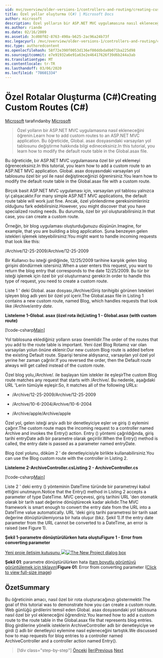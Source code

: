 ```yaml
---
uid: mvc/overview/older-versions-1/controllers-and-routing/creating-custom-routes-cs
title: Özel yollar oluşturma (C#) | Microsoft Docs
author: microsoft
description: Özel yolların bir ASP.NET MVC uygulamasına nasıl ekleneceğini öğrenin. Bu öğreticide, Global. asax dosyasındaki varsayılan yol tablosunu değiştirme hakkında bilgi edineceksiniz.
ms.author: riande
ms.date: 02/16/2009
ms.assetid: 3cd08f02-8763-490a-b625-2ac96a24b73f
msc.legacyurl: /mvc/overview/older-versions-1/controllers-and-routing/creating-custom-routes-cs
msc.type: authoredcontent
ms.openlocfilehash: 58f72e390f0053d136ef00ddbda0b071ba225d98
ms.sourcegitcommit: e7e91932a6e91a63e2e46417626f39d6b244a3ab
ms.translationtype: MT
ms.contentlocale: tr-TR
ms.lasthandoff: 03/06/2020
ms.locfileid: "78601334"
---
```

# <a name="creating-custom-routes-c"></a><span data-ttu-id="60496-104">Özel Rotalar Oluşturma (C#)</span><span class="sxs-lookup"><span data-stu-id="60496-104">Creating Custom Routes (C#)</span></span>

<span data-ttu-id="60496-105">[Microsoft](https://github.com/microsoft) tarafından</span><span class="sxs-lookup"><span data-stu-id="60496-105">by [Microsoft](https://github.com/microsoft)</span></span>

> <span data-ttu-id="60496-106">Özel yolların bir ASP.NET MVC uygulamasına nasıl ekleneceğini öğrenin.</span><span class="sxs-lookup"><span data-stu-id="60496-106">Learn how to add custom routes to an ASP.NET MVC application.</span></span> <span data-ttu-id="60496-107">Bu öğreticide, Global. asax dosyasındaki varsayılan yol tablosunu değiştirme hakkında bilgi edineceksiniz.</span><span class="sxs-lookup"><span data-stu-id="60496-107">In this tutorial, you learn how to modify the default route table in the Global.asax file.</span></span>

<span data-ttu-id="60496-108">Bu öğreticide, bir ASP.NET MVC uygulamasına özel bir yol eklemeyi öğreneceksiniz.</span><span class="sxs-lookup"><span data-stu-id="60496-108">In this tutorial, you learn how to add a custom route to an ASP.NET MVC application.</span></span> <span data-ttu-id="60496-109">Global. asax dosyasındaki varsayılan yol tablosunu özel bir yol ile nasıl değiştireceğinizi öğrenirsiniz.</span><span class="sxs-lookup"><span data-stu-id="60496-109">You learn how to modify the default route table in the Global.asax file with a custom route.</span></span>

<span data-ttu-id="60496-110">Birçok basit ASP.NET MVC uygulaması için, varsayılan yol tablosu yalnızca iyi çalışacaktır.</span><span class="sxs-lookup"><span data-stu-id="60496-110">For many simple ASP.NET MVC applications, the default route table will work just fine.</span></span> <span data-ttu-id="60496-111">Ancak, özel yönlendirme gereksinimleriniz olduğunu fark edebilirsiniz.</span><span class="sxs-lookup"><span data-stu-id="60496-111">However, you might discover that you have specialized routing needs.</span></span> <span data-ttu-id="60496-112">Bu durumda, özel bir yol oluşturabilirsiniz.</span><span class="sxs-lookup"><span data-stu-id="60496-112">In that case, you can create a custom route.</span></span>

<span data-ttu-id="60496-113">Örneğin, bir blog uygulaması oluşturduğunuzu düşünün.</span><span class="sxs-lookup"><span data-stu-id="60496-113">Imagine, for example, that you are building a blog application.</span></span> <span data-ttu-id="60496-114">Şuna benzeyen gelen istekleri işlemek isteyebilirsiniz:</span><span class="sxs-lookup"><span data-stu-id="60496-114">You might want to handle incoming requests that look like this:</span></span>

<span data-ttu-id="60496-115">/Archive/12-25-2009</span><span class="sxs-lookup"><span data-stu-id="60496-115">/Archive/12-25-2009</span></span>

<span data-ttu-id="60496-116">Bir Kullanıcı bu isteği girdiğinde, 12/25/2009 tarihine karşılık gelen blog girişini döndürmek istersiniz.</span><span class="sxs-lookup"><span data-stu-id="60496-116">When a user enters this request, you want to return the blog entry that corresponds to the date 12/25/2009.</span></span> <span data-ttu-id="60496-117">Bu tür bir isteği işlemek için özel bir yol oluşturmanız gerekir.</span><span class="sxs-lookup"><span data-stu-id="60496-117">In order to handle this type of request, you need to create a custom route.</span></span>

<span data-ttu-id="60496-118">Liste 1 ' deki Global. asax dosyası,/Archive/*Giriş tarihi*gibi görünen Istekleri işleyen blog adlı yeni bir özel yol içerir.</span><span class="sxs-lookup"><span data-stu-id="60496-118">The Global.asax file in Listing 1 contains a new custom route, named Blog, which handles requests that look like /Archive/*entry date*.</span></span>

<span data-ttu-id="60496-119">**Listeleme 1-Global. asax (özel rota ile)**</span><span class="sxs-lookup"><span data-stu-id="60496-119">**Listing 1 - Global.asax (with custom route)**</span></span>

[!code-csharp[Main](creating-custom-routes-cs/samples/sample1.cs)]

<span data-ttu-id="60496-120">Yol tablosuna eklediğiniz yolların sırası önemlidir.</span><span class="sxs-lookup"><span data-stu-id="60496-120">The order of the routes that you add to the route table is important.</span></span> <span data-ttu-id="60496-121">Yeni özel Blog Rotamız var olan varsayılan yolun önüne eklenir.</span><span class="sxs-lookup"><span data-stu-id="60496-121">Our new custom Blog route is added before the existing Default route.</span></span> <span data-ttu-id="60496-122">Siparişi tersine aldıysanız, varsayılan yol özel yol yerine her zaman çağrılır.</span><span class="sxs-lookup"><span data-stu-id="60496-122">If you reversed the order, then the Default route always will get called instead of the custom route.</span></span>

<span data-ttu-id="60496-123">Özel blog yolu,/Archive/. ile başlayan tüm istekler ile eşleşir</span><span class="sxs-lookup"><span data-stu-id="60496-123">The custom Blog route matches any request that starts with /Archive/.</span></span> <span data-ttu-id="60496-124">Bu nedenle, aşağıdaki URL 'Lerin tümüyle eşleşir:</span><span class="sxs-lookup"><span data-stu-id="60496-124">So, it matches all of the following URLs:</span></span>

- <span data-ttu-id="60496-125">/Archive/12-25-2009</span><span class="sxs-lookup"><span data-stu-id="60496-125">/Archive/12-25-2009</span></span>

- <span data-ttu-id="60496-126">/Archive/10-6-2004</span><span class="sxs-lookup"><span data-stu-id="60496-126">/Archive/10-6-2004</span></span>

- <span data-ttu-id="60496-127">/Archive/apple</span><span class="sxs-lookup"><span data-stu-id="60496-127">/Archive/apple</span></span>

<span data-ttu-id="60496-128">Özel yol, gelen isteği arşiv adlı bir denetleyiciye eşler ve giriş () eylemini çağırır.</span><span class="sxs-lookup"><span data-stu-id="60496-128">The custom route maps the incoming request to a controller named Archive and invokes the Entry() action.</span></span> <span data-ttu-id="60496-129">Entry () yöntemi çağrıldığında, giriş tarihi entryDate adlı bir parametre olarak geçirilir.</span><span class="sxs-lookup"><span data-stu-id="60496-129">When the Entry() method is called, the entry date is passed as a parameter named entryDate.</span></span>

<span data-ttu-id="60496-130">Blog özel yolunu, döküm 2 ' de denetleyicisiyle birlikte kullanabilirsiniz.</span><span class="sxs-lookup"><span data-stu-id="60496-130">You can use the Blog custom route with the controller in Listing 2.</span></span>

<span data-ttu-id="60496-131">**Listeleme 2-ArchiveController.cs**</span><span class="sxs-lookup"><span data-stu-id="60496-131">**Listing 2 - ArchiveController.cs**</span></span>

[!code-csharp[Main](creating-custom-routes-cs/samples/sample2.cs)]

<span data-ttu-id="60496-132">Liste 2 ' deki entry () yönteminin DateTime türünde bir parametreyi kabul ettiğini unutmayın.</span><span class="sxs-lookup"><span data-stu-id="60496-132">Notice that the Entry() method in Listing 2 accepts a parameter of type DateTime.</span></span> <span data-ttu-id="60496-133">MVC çerçevesi, giriş tarihini URL 'den otomatik olarak bir tarih saat değerine dönüştürecek kadar akıllıdır.</span><span class="sxs-lookup"><span data-stu-id="60496-133">The MVC framework is smart enough to convert the entry date from the URL into a DateTime value automatically.</span></span> <span data-ttu-id="60496-134">URL 'deki giriş tarihi parametresi bir tarih saat değerine dönüştürülemiyorsa bir hata oluşur (bkz. Şekil 1).</span><span class="sxs-lookup"><span data-stu-id="60496-134">If the entry date parameter from the URL cannot be converted to a DateTime, an error is raised (see Figure 1).</span></span>

<span data-ttu-id="60496-135">**Şekil 1-parametre dönüştürülürken hata oluştu**</span><span class="sxs-lookup"><span data-stu-id="60496-135">**Figure 1 - Error from converting parameter**</span></span>

<span data-ttu-id="60496-136">[Yeni proje iletişim kutusunu ![](creating-custom-routes-cs/_static/image1.jpg)](creating-custom-routes-cs/_static/image1.png)</span><span class="sxs-lookup"><span data-stu-id="60496-136">[![The New Project dialog box](creating-custom-routes-cs/_static/image1.jpg)](creating-custom-routes-cs/_static/image1.png)</span></span>

<span data-ttu-id="60496-137">**Şekil 01**: parametre dönüştürülürken hata ([tam boyutlu görüntüyü görüntülemek için tıklayın](creating-custom-routes-cs/_static/image2.png))</span><span class="sxs-lookup"><span data-stu-id="60496-137">**Figure 01**: Error from converting parameter ([Click to view full-size image](creating-custom-routes-cs/_static/image2.png))</span></span>

## <a name="summary"></a><span data-ttu-id="60496-138">Özet</span><span class="sxs-lookup"><span data-stu-id="60496-138">Summary</span></span>

<span data-ttu-id="60496-139">Bu öğreticinin amacı, nasıl özel bir rota oluşturacağınızı göstermektir.</span><span class="sxs-lookup"><span data-stu-id="60496-139">The goal of this tutorial was to demonstrate how you can create a custom route.</span></span> <span data-ttu-id="60496-140">Web günlüğü girdilerini temsil eden Global. asax dosyasındaki yol tablosuna nasıl özel bir yol ekleneceğini öğrendiniz.</span><span class="sxs-lookup"><span data-stu-id="60496-140">You learned how to add a custom route to the route table in the Global.asax file that represents blog entries.</span></span> <span data-ttu-id="60496-141">Blog girdilerine yönelik isteklerin ArchiveController adlı bir denetleyiciye ve girdi () adlı bir denetleyici eylemine nasıl eşleneceğini tartıştık.</span><span class="sxs-lookup"><span data-stu-id="60496-141">We discussed how to map requests for blog entries to a controller named ArchiveController and a controller action named Entry().</span></span>

> [!div class="step-by-step"]
> <span data-ttu-id="60496-142">[Önceki](aspnet-mvc-controllers-overview-cs.md)
> [İleri](creating-a-route-constraint-cs.md)</span><span class="sxs-lookup"><span data-stu-id="60496-142">[Previous](aspnet-mvc-controllers-overview-cs.md)
[Next](creating-a-route-constraint-cs.md)</span></span>
